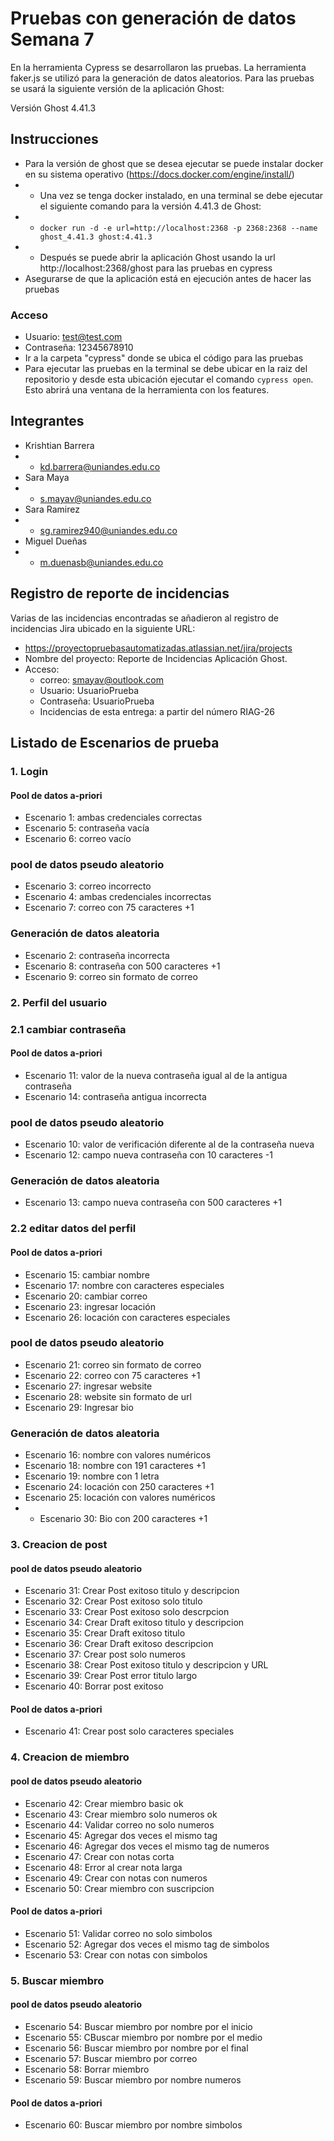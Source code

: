 # Pruebas con generación de datos Semana 7

En la herramienta Cypress se desarrollaron las pruebas. La herramienta faker.js se utilizó para la generación de datos aleatorios. Para las pruebas se usará la siguiente versión de la aplicación Ghost:

Versión Ghost 4.41.3

## Instrucciones
* Para la versión de ghost que se desea ejecutar se puede instalar docker en su sistema operativo (https://docs.docker.com/engine/install/)
* * Una vez se tenga docker instalado, en una terminal se debe ejecutar el siguiente comando para la versión 4.41.3 de Ghost: 
* * `docker run -d -e url=http://localhost:2368 -p 2368:2368 --name ghost_4.41.3 ghost:4.41.3`
* * Después se puede abrir la aplicación Ghost usando la url http://localhost:2368/ghost para las pruebas en cypress
* Asegurarse de que la aplicación está en ejecución antes de hacer las pruebas

### Acceso
* Usuario: test@test.com
* Contraseña: 12345678910
* Ir a la carpeta "cypress" donde se ubica el código para las pruebas 
* Para ejecutar las pruebas en la terminal se debe ubicar en la raiz del repositorio y desde esta ubicación ejecutar el comando `cypress open`. Esto abrirá una ventana de la herramienta con los features. 


## Integrantes
* Krishtian Barrera
* * kd.barrera@uniandes.edu.co
* Sara Maya
* * s.mayav@uniandes.edu.co
* Sara Ramirez
* * sg.ramirez940@uniandes.edu.co
* Miguel Dueñas
* * m.duenasb@uniandes.edu.co

## Registro de reporte de incidencias

Varias de las incidencias encontradas se añadieron al registro de incidencias Jira ubicado en la siguiente URL:
* https://proyectopruebasautomatizadas.atlassian.net/jira/projects
* Nombre del proyecto: Reporte de Incidencias Aplicación Ghost.
* Acceso:
  * correo: smayav@outlook.com
  * Usuario: UsuarioPrueba 
  * Contraseña: UsuarioPrueba
  * Incidencias de esta entrega: a partir del número RIAG-26


##  Listado de Escenarios de prueba
### 1. Login
#### Pool de datos a-priori
* Escenario 1: ambas credenciales correctas
* Escenario 5: contraseña vacía
* Escenario 6: correo vacío

### pool de datos pseudo aleatorio
* Escenario 3: correo incorrecto
* Escenario 4: ambas credenciales incorrectas
* Escenario 7: correo con 75 caracteres +1


### Generación de datos aleatoria
* Escenario 2: contraseña incorrecta
* Escenario 8: contraseña con 500 caracteres +1
* Escenario 9: correo sin formato de correo

### 2. Perfil del usuario
### 2.1 cambiar contraseña
#### Pool de datos a-priori
* Escenario 11: valor de la nueva contraseña igual al de la antigua contraseña
* Escenario 14: contraseña antigua incorrecta

### pool de datos pseudo aleatorio
* Escenario 10: valor de verificación diferente al de la contraseña nueva
* Escenario 12: campo nueva contraseña con 10 caracteres -1

### Generación de datos aleatoria
* Escenario 13: campo nueva contraseña con 500 caracteres +1

### 2.2 editar datos del perfil
#### Pool de datos a-priori
* Escenario 15: cambiar nombre
* Escenario 17: nombre con caracteres especiales
* Escenario 20: cambiar correo
* Escenario 23: ingresar locación
* Escenario 26: locación con caracteres especiales

### pool de datos pseudo aleatorio
* Escenario 21: correo sin formato de correo
* Escenario 22: correo con 75 caracteres +1
* Escenario 27: ingresar website
* Escenario 28: website sin formato de url
* Escenario 29: Ingresar bio


### Generación de datos aleatoria
* Escenario 16: nombre con valores numéricos
* Escenario 18: nombre con 191 caracteres +1
* Escenario 19: nombre con 1 letra
* Escenario 24: locación con 250 caracteres +1
* Escenario 25: locación con valores numéricos
* * Escenario 30: Bio con 200 caracteres +1


### 3. Creacion de post
#### pool de datos pseudo aleatorio
* Escenario 31: Crear Post exitoso titulo y descripcion
* Escenario 32: Crear Post exitoso solo titulo
* Escenario 33: Crear Post exitoso solo descrpcion
* Escenario 34: Crear Draft exitoso titulo y descripcion
* Escenario 35: Crear Draft exitoso titulo
* Escenario 36: Crear Draft exitoso descripcion
* Escenario 37: Crear post solo numeros
* Escenario 38: Crear Post exitoso titulo y descripcion y URL
* Escenario 39: Crear Post error titulo largo
* Escenario 40: Borrar post exitoso
#### Pool de datos a-priori
* Escenario 41: Crear post solo caracteres speciales

### 4. Creacion de miembro
#### pool de datos pseudo aleatorio
* Escenario 42: Crear miembro basic ok
* Escenario 43: Crear miembro solo numeros ok
* Escenario 44: Validar correo no solo numeros
* Escenario 45: Agregar dos veces el mismo tag
* Escenario 46: Agregar dos veces el mismo tag de numeros
* Escenario 47: Crear con notas corta
* Escenario 48: Error al crear nota larga
* Escenario 49: Crear con notas con numeros
* Escenario 50: Crear miembro con suscripcion
#### Pool de datos a-priori
* Escenario 51: Validar correo no solo simbolos
* Escenario 52: Agregar dos veces el mismo tag de simbolos
* Escenario 53: Crear con notas con simbolos
### 5. Buscar miembro
#### pool de datos pseudo aleatorio
* Escenario 54: Buscar miembro por nombre por el inicio
* Escenario 55: CBuscar miembro por nombre por el medio
* Escenario 56: Buscar miembro por nombre por el final
* Escenario 57: Buscar miembro por correo
* Escenario 58: Borrar miembro
* Escenario 59: Buscar miembro por nombre numeros
#### Pool de datos a-priori
* Escenario 60: Buscar miembro por nombre simbolos

